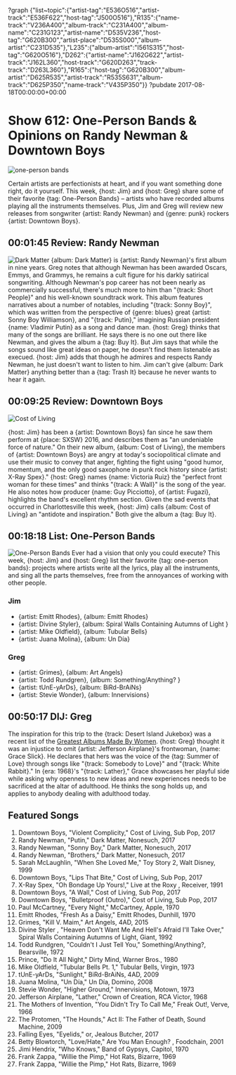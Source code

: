 ?graph {"list~topic":{"artist-tag":"E536O516","artist-track":"E536F622","host-tag":"J500O516"},"R135":{"name-track":"V236A400","album-track":"C231A400","album-name":"C231G123","artist-name":"D535V236","host-tag":"G620B300","artist-place":"D535S000","album-artist":"C231D535"},"L235":{"album-artist":"I561S315","host-tag":"G620O516"},"D262":{"artist-name":"J162G622","artist-track":"J162L360","host-track":"G620D263","track-track":"D263L360"},"R165":{"host-tag":"G620B300","album-artist":"D625R535","artist-track":"R535S631","album-track":"D625P350","name-track":"V435P350"}}
?pubdate 2017-08-18T00:00:00+00:00

# Show 612: One-Person Bands & Opinions on Randy Newman & Downtown Boys

![one-person bands](https://sound-images.s3.amazonaws.com/images/2017/onemanband_web.jpg)

Certain artists are perfectionists at heart, and if you want something done right, do it yourself. This week, {host: Jim} and {host: Greg} share some of their favorite {tag: One-Person Bands} – artists who have recorded albums playing all the instruments themselves. Plus, Jim and Greg will review new releases from songwriter {artist: Randy Newman} and {genre: punk} rockers {artist: Downtown Boys}.


## 00:01:45 Review: Randy Newman
![Dark Matter](http://is2.mzstatic.com/image/thumb/Music127/v4/fc/b1/c4/fcb1c4de-3eb3-67a5-be71-eabdae21081f/source/600x600bb.jpg "200900/1239382959")
{album: Dark Matter} is {artist: Randy Newman}'s first album in nine years. Greg notes that although Newman has been awarded Oscars, Emmys, and Grammys, he remains a cult figure for his darkly satirical songwriting. Although Newman's pop career has not been nearly as commercially successful, there's much more to him than "{track: Short People}" and his well-known soundtrack work. This album features narratives about a number of notables, including "{track: Sonny Boy}", which was written from the perspective of {genre: blues} great {artist: Sonny Boy Williamson}, and "{track: Putin}," imagining Russian president {name: Vladimir Putin} as a song and dance man. {host: Greg} thinks that many of the songs are brilliant. He says there is no one out there like Newman, and gives the album a {tag: Buy It}. But Jim says that while the songs sound like great ideas on paper, he doesn't find them listenable as execued. {host: Jim} adds that though he admires and respects Randy Newman, he just doesn't want to listen to him. Jim can't give {album: Dark Matter} anything better than a {tag: Trash It} because he never wants to hear it again.


## 00:09:25 Review: Downtown Boys
![Cost of Living](http://is1.mzstatic.com/image/thumb/Music111/v4/79/37/b9/7937b9b9-10d4-0b22-0909-fba3b4bad9e4/source/600x600bb.jpg "878753365/1232010579")

{host: Jim} has been a {artist: Downtown Boys} fan since he saw them perform at {place: SXSW} 2016, and describes them as "an undeniable force of nature." On their new album, {album: Cost of Living}, the members of {artist: Downtown Boys} are angry at today's sociopolitical climate and use their music to convey that anger, fighting the fight using "good humor, momentum, and the only good saxophone in punk rock history since {artist: X-Ray Spex}." {host: Greg} names {name: Victoria Ruiz} the "perfect front woman for these times" and thinks "{track: A Wall}" is the song of the year. He also notes how producer {name: Guy Picciotto}, of {artist: Fugazi},  highlights the band's excellent rhythm section. Given the sad events that occurred in Charlottesville this week, {host: Jim} calls {album: Cost of Living} an "antidote and inspiration."  Both give the album a {tag: Buy It}. 


## 00:18:18 List: One-Person Bands
![One-Person Bands](https://sound-images.s3.amazonaws.com/images/2017/onemanbandlist.jpg)
Ever had a vision that only you could execute?  This week, {host: Jim} and {host: Greg} list their favorite {tag: one-person bands}: projects where artists write all the lyrics, play all the instruments, and sing all the parts themselves, free from the annoyances of working with other people.  
### Jim 
- {artist: Emitt Rhodes}, {album: Emitt Rhodes}
- {artist: Divine Styler}, {album: Spiral Walls Containing Autumns of Light }
- {artist: Mike Oldfield}, {album: Tubular Bells}
- {artist: Juana Molina}, {album: Un Día}

### Greg
- {artist: Grimes}, {album: Art Angels}
- {artist: Todd Rundgren}, {album: Something/Anything? }
- {artist: tUnE-yArDs}, {album: BiRd-BrAiNs}
- {artist: Stevie Wonder}, {album: Innervisions}


## 00:50:17 DIJ: Greg
The inspiration for this trip to the {track: Desert Island Jukebox} was a recent list of the [Greatest Albums Made By Women](http://www.npr.org/2017/07/24/538387823/turning-the-tables-150-greatest-albums-made-by-women). {host: Greg} thought it was an injustice to omit {artist: Jefferson Airplane}'s frontwoman, {name: Grace Slick}. He declares that hers was the voice of the {tag: Summer of Love} through songs like "{track: Somebody to Love}" and "{track: White Rabbit}."  In {era: 1968}'s "{track: Lather}," Grace showcases her playful side while asking why openness to new ideas and new experiences needs to be sacrificed at the altar of adulthood. He thinks the song holds up, and applies to anybody dealing with adulthood today.


## Featured Songs
1. Downtown Boys, "Violent Complicity," Cost of Living, Sub Pop, 2017
1. Randy Newman, "Putin," Dark Matter, Nonesuch, 2017
1. Randy Newman, "Sonny Boy," Dark Matter, Nonesuch, 2017
1. Randy Newman, "Brothers," Dark Matter, Nonesuch, 2017
1. Sarah McLaughlin, "When She Loved Me," Toy Story 2, Walt Disney, 1999
1. Downtown Boys, "Lips That Bite," Cost of Living, Sub Pop, 2017
1. X-Ray Spex, "Oh Bondage Up Yours!," Live at the Roxy , Receiver, 1991
1. Downtown Boys, "A Wall," Cost of Living, Sub Pop, 2017
1. Downtown Boys, "Bulletproof (Outro)," Cost of Living, Sub Pop, 2017
1. Paul McCartney, "Every Night," McCartney, Apple, 1970
1. Emitt Rhodes, "Fresh As a Daisy," Emitt Rhodes, Dunhill, 1970
1. Grimes, "Kill V. Maim," Art Angels, 4AD, 2015
1. Divine Styler , "Heaven Don't Want Me And Hell's Afraid I'll Take Over," Spiral Walls Containing Autumns of Light, Giant, 1992
1. Todd Rundgren, "Couldn't I Just Tell You," Something/Anything?, Bearsville, 1972
1. Prince, "Do It All Night," Dirty Mind, Warner Bros., 1980
1. Mike Oldfield, "Tubular Bells Pt. 1," Tubular Bells, Virgin, 1973
1. tUnE-yArDs, "Sunlight," BiRd-BrAiNs, 4AD, 2009
1. Juana Molina, "Un Día," Un Día, Domino, 2008
1. Stevie Wonder, "Higher Ground," Innervisions, Motown, 1973
1. Jefferson Airplane, "Lather," Crown of Creation, RCA Victor, 1968
1. The Mothers of Invention, "You Didn't Try To Call Me," Freak Out!, Verve, 1966
1. The Protomen, "The Hounds," Act II: The Father of Death, Sound Machine, 2009
1. Falling Eyes, "Eyelids," or, Jealous Butcher, 2017
1. Betty Blowtorch, "Love/Hate," Are You Man Enough? , Foodchain, 2001
1. Jimi Hendrix, "Who Knows," Band of Gypsys, Capitol, 1970
1. Frank Zappa, "Willie the Pimp," Hot Rats, Bizarre, 1969
1. Frank Zappa, "Willie the Pimp," Hot Rats, Bizarre, 1969
